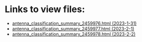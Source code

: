 # Links to view files:

* [antenna_classification_summary_2459976.html (2023-1-31)](https://htmlpreview.github.io/?https://github.com/HERA-Team/H6C_Notebooks_2/blob/main/antenna_classification_summary/antenna_classification_summary_2459976.html)
* [antenna_classification_summary_2459977.html (2023-2-1)](https://htmlpreview.github.io/?https://github.com/HERA-Team/H6C_Notebooks_2/blob/main/antenna_classification_summary/antenna_classification_summary_2459977.html)
* [antenna_classification_summary_2459978.html (2023-2-2)](https://htmlpreview.github.io/?https://github.com/HERA-Team/H6C_Notebooks_2/blob/main/antenna_classification_summary/antenna_classification_summary_2459978.html)